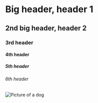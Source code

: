 # Big header, header 1

## 2nd big header, header 2

### 3rd header

#### 4th header

##### 5th header

###### 6th header


![Picture of a dog](https://www.insidedogsworld.com/wp-content/uploads/2016/03/Dog-Pictures.jpg)
